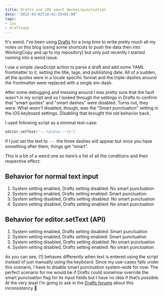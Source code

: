 ```yaml
---
title: Drafts and iOS smart dashes/punctuation
date: "2022-03-02T18:42:35+01:00"
tags:
- ios
- draftsapp
---
```


It's weird, I've been using [Drafts](https://getdrafts.com) for a long time to write pretty much all my notes on this blog (using some shortcuts to push the data then into WorkingCopy and up to my repository) but only just recently I started running into a weird issue.

I use a simple JavaScript action to parse a draft and add some YAML frontmatter to it, setting the title, tags, and publishing date. All of a sudden, all the quotes were in a locale specific format and the triple-dashes around the frontmatter were replaced with a single em-dash.

After some debugging and messing around I was pretty sure that the fault wasn't in my script and so I looked through the settings in Drafts to confirm that "smart quotes" and "smart dashes" were disabled. Turns out, they were. What *wasn't* disabled, though, was the "Smart punctuation" setting in the iOS keyboard settings. Disabling that brought the old behavior back.

I used following script as a minimal test-case:

```go
editor.setText('---\n\n\n---\n')
```

If I just set the text to `---` the three dashes will appear but once you have something after them, things get “smart”.

This is a bit of a weird one so here’s a list of all the conditions and their respective effect:

## Behavior for normal text input

1. System setting enabled, Drafts setting disabled: No smart punctuation 
2. System setting enabled, Drafts setting enabled: Smart punctuation
3. System setting disabled, Drafts setting disabled: No smart punctuation
4. System setting disabled, Drafts setting enabled:  No smart punctuation

## Behavior for editor.setText (API)

1. System setting enabled, Drafts setting disabled: Smart punctuation
2. System setting enabled, Drafts setting enabled: Smart punctuation
3. System setting disabled, Drafts setting disabled: No smart punctuation
4. System setting disabled, Drafts setting enabled:  No smart punctuation

As you can see, (1) behaves differently when text is entered using the script instead of just manually using the keyboard. Since my use-cases falls under this scenario, I have to disable smart punctuation system-wide for now. The perfect scenario for me would be if Drafts could somehow override the smart punctuation flag for its input fields but I have no idea if that’s possible. At the very least I’m going to ask in the [Drafts forums](https://forums.getdrafts.com) about this inconsistency 🙂
